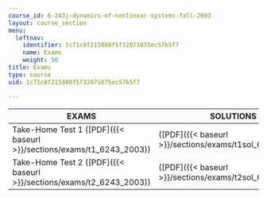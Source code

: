 ```yaml
---
course_id: 6-243j-dynamics-of-nonlinear-systems-fall-2003
layout: course_section
menu:
  leftnav:
    identifier: 1c71c8f215080f5f32071075ec57b5f7
    name: Exams
    weight: 50
title: Exams
type: course
uid: 1c71c8f215080f5f32071075ec57b5f7

---
```


| EXAMS | SOLUTIONS |
| --- | --- |
| Take-Home Test 1 ([PDF]({{< baseurl >}}/sections/exams/t1_6243_2003)) | ([PDF]({{< baseurl >}}/sections/exams/t1sol_6243_2003)) |
| Take-Home Test 2 ([PDF]({{< baseurl >}}/sections/exams/t2_6243_2003)) | ([PDF]({{< baseurl >}}/sections/exams/t2sol_6243_2003))